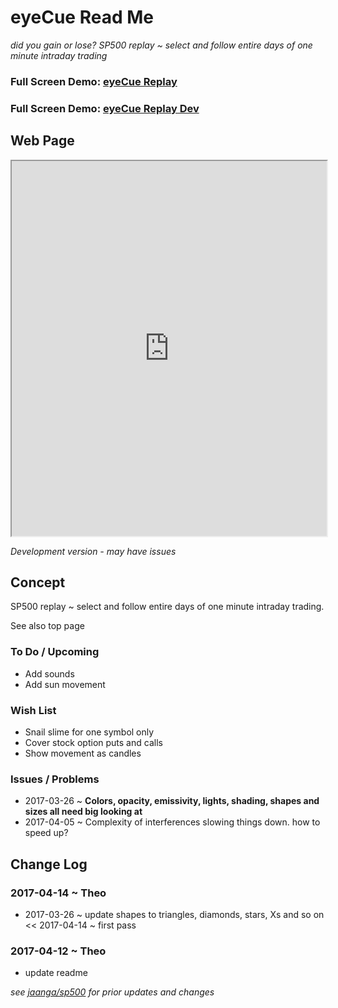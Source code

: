 

eyeCue Read Me
===
_did you gain or lose? SP500 replay ~ select and follow entire days of one minute intraday trading_


### Full Screen Demo: [eyeCue Replay ]( https://prediqtiv.github.io/eye-cue/ )

### Full Screen Demo: [eyeCue Replay Dev ]( https://prediqtiv.github.io/eye-cue/dev/ )

## Web Page

<iframe src="https://prediqtiv.github.io/eye-cue/dev/index.html" width=100% height=600px ></iframe>

_Development version - may have issues_


## Concept

SP500 replay ~ select and follow entire days of one minute intraday trading.

See also top page


### To Do / Upcoming

* Add sounds
* Add sun movement

### Wish List

* Snail slime for one symbol only
* Cover stock option puts and calls
* Show movement as candles


### Issues / Problems

* 2017-03-26 ~ ****Colors, opacity, emissivity, lights, shading, shapes and sizes all need big looking at****
* 2017-04-05 ~ Complexity of interferences slowing things down. how to speed up?


## Change Log




### 2017-04-14 ~ Theo

* 2017-03-26 ~ update shapes to triangles, diamonds, stars, Xs and so on << 2017-04-14 ~ first pass

### 2017-04-12 ~ Theo

* update readme

_see [jaanga/sp500]( https://jaanga.github.io/sp500/#README.md ) for prior updates and changes_